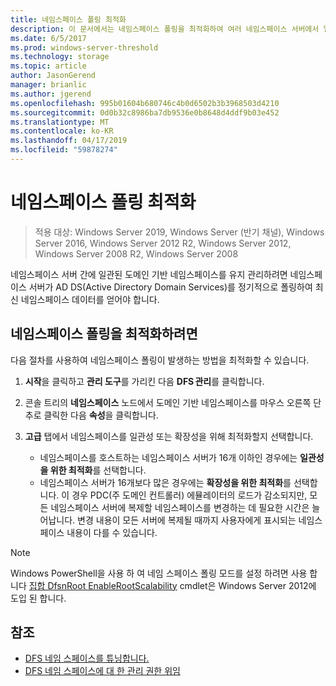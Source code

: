 ```yaml
---
title: 네임스페이스 폴링 최적화
description: 이 문서에서는 네임스페이스 폴링을 최적화하여 여러 네임스페이스 서버에서 일관된 도메인 기반 네임스페이스를 유지하는 방법을 설명합니다.
ms.date: 6/5/2017
ms.prod: windows-server-threshold
ms.technology: storage
ms.topic: article
author: JasonGerend
manager: brianlic
ms.author: jgerend
ms.openlocfilehash: 995b01604b680746c4b0d6502b3b3968503d4210
ms.sourcegitcommit: 0d0b32c8986ba7db9536e0b8648d4ddf9b03e452
ms.translationtype: MT
ms.contentlocale: ko-KR
ms.lasthandoff: 04/17/2019
ms.locfileid: "59878274"
---
```

# <a name="optimize-namespace-polling"></a>네임스페이스 폴링 최적화

> 적용 대상: Windows Server 2019, Windows Server (반기 채널), Windows Server 2016, Windows Server 2012 R2, Windows Server 2012, Windows Server 2008 R2, Windows Server 2008

네임스페이스 서버 간에 일관된 도메인 기반 네임스페이스를 유지 관리하려면 네임스페이스 서버가 AD DS(Active Directory Domain Services)를 정기적으로 폴링하여 최신 네임스페이스 데이터를 얻어야 합니다. 

## <a name="to-optimize-namespace-polling"></a>네임스페이스 폴링을 최적화하려면

다음 절차를 사용하여 네임스페이스 폴링이 발생하는 방법을 최적화할 수 있습니다.

1.  **시작**을 클릭하고 **관리 도구**를 가리킨 다음 **DFS 관리**를 클릭합니다.

2.  콘솔 트리의 **네임스페이스** 노드에서 도메인 기반 네임스페이스를 마우스 오른쪽 단추로 클릭한 다음 **속성**을 클릭합니다.

3.  **고급** 탭에서 네임스페이스를 일관성 또는 확장성을 위해 최적화할지 선택합니다.

    -   네임스페이스를 호스트하는 네임스페이스 서버가 16개 이하인 경우에는 **일관성을 위한 최적화**를 선택합니다.
    -   네임스페이스 서버가 16개보다 많은 경우에는 **확장성을 위한 최적화**를 선택합니다. 이 경우 PDC(주 도메인 컨트롤러) 에뮬레이터의 로드가 감소되지만, 모든 네임스페이스 서버에 복제할 네임스페이스를 변경하는 데 필요한 시간은 늘어납니다. 변경 내용이 모든 서버에 복제될 때까지 사용자에게 표시되는 네임스페이스 내용이 다를 수 있습니다.

> [!NOTE]
> Windows PowerShell을 사용 하 여 네임 스페이스 폴링 모드를 설정 하려면 사용 합니다 [집합 DfsnRoot EnableRootScalability](https://technet.microsoft.com/library/jj884281.aspx) cmdlet은 Windows Server 2012에 도입 된 합니다.

## <a name="see-also"></a>참조

-   [DFS 네임 스페이스를 튜닝합니다.](tuning-dfs-namespaces.md)
-   [DFS 네임 스페이스에 대 한 관리 권한 위임](delegate-management-permissions-for-dfs-namespaces.md)